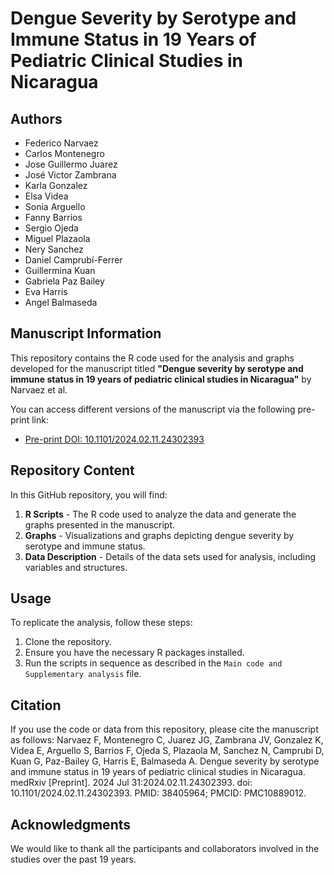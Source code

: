 # Dengue Severity by Serotype and Immune Status in 19 Years of Pediatric Clinical Studies in Nicaragua

## Authors
- Federico Narvaez
- Carlos Montenegro
- Jose Guillermo Juarez
- José Victor Zambrana
- Karla Gonzalez
- Elsa Videa
- Sonia Arguello
- Fanny Barrios
- Sergio Ojeda
- Miguel Plazaola
- Nery Sanchez
- Daniel Camprubí-Ferrer
- Guillermina Kuan
- Gabriela Paz Bailey
- Eva Harris
- Angel Balmaseda

## Manuscript Information
This repository contains the R code used for the analysis and graphs developed for the manuscript titled **"Dengue severity by serotype and immune status in 19 years of pediatric clinical studies in Nicaragua"** by Narvaez et al.

You can access different versions of the manuscript via the following pre-print link:
- [Pre-print DOI: 10.1101/2024.02.11.24302393](https://doi.org/10.1101/2024.02.11.24302393)

## Repository Content
In this GitHub repository, you will find:
1. **R Scripts** - The R code used to analyze the data and generate the graphs presented in the manuscript.
2. **Graphs** - Visualizations and graphs depicting dengue severity by serotype and immune status.
3. **Data Description** - Details of the data sets used for analysis, including variables and structures.

## Usage
To replicate the analysis, follow these steps:
1. Clone the repository.
2. Ensure you have the necessary R packages installed.
3. Run the scripts in sequence as described in the `Main code and Supplementary analysis` file.

## Citation
If you use the code or data from this repository, please cite the manuscript as follows:
Narvaez F, Montenegro C, Juarez JG, Zambrana JV, Gonzalez K, Videa E, Arguello S, Barrios F, Ojeda S, Plazaola M, Sanchez N, Camprubi D, Kuan G, Paz-Bailey G, Harris E, Balmaseda A. Dengue severity by serotype and immune status in 19 years of pediatric clinical studies in Nicaragua. medRxiv [Preprint]. 2024 Jul 31:2024.02.11.24302393. doi: 10.1101/2024.02.11.24302393. PMID: 38405964; PMCID: PMC10889012.

## Acknowledgments
We would like to thank all the participants and collaborators involved in the studies over the past 19 years.
